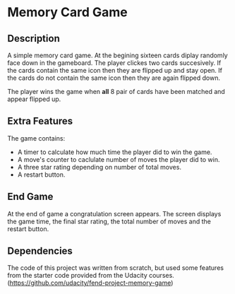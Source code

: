 # Memory Card Game


## Description

A simple memory card game. At the begining sixteen cards diplay 
randomly face down in the gameboard. The player clickes two
cards succesively. If the cards contain the same icon then they 
are flipped up and stay open. If the cards do not contain the 
same icon then they are again flipped down.

The player wins the game when **all** 8 pair of cards have 
been matched and appear flipped up.

## Extra Features

The game contains:
* A timer to calculate how much time the player did to win the game.
* A move's counter to caclulate number of moves the player did to win.
* A three star rating depending on number of total moves.
* A restart button.

## End Game

At the end of game a congratulation screen appears. The screen displays
the game time, the final star rating, the total number of moves and the
restart button.

## Dependencies

The code of this project was written from scratch, but used some
features from the starter code provided from the Udacity courses.
(https://github.com/udacity/fend-project-memory-game)
